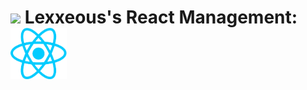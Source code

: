 <!-- React Management.md -->

# <img src="../.pics/Lexxeous/lexx_headshot_clear.png" width="90px"/> Lexxeous's React Management: <img src="../.pics/JS/react_logo.png" width="90px"/>